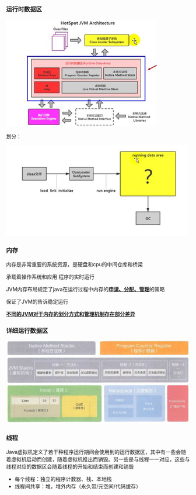 ### 运行时数据区

![](picc/运行时数据区.png)



划分：

![](picc/运行时数据区1.png)



### 内存

内存是非常重要的系统资源，是硬盘和cpu的中间仓库和桥梁

承载着操作系统和应用 程序的实时运行

JVM内存布局规定了java在运行过程中内存的<u>**申请、分配、管理**</u>的策略

保证了JVM的告诉稳定运行

**<u>不同的JVM对于内存的划分方式和管理机制存在部分差异</u>**





### 详细运行数据区

![](picc/详细运行数据区.png)





### 线程

Java虚拟机定义了若干种程序运行期间会使用到的运行数据区，其中有一些会随着虚拟机启动而创建，随着虚拟机推出而销毁。另一些是与线程一一对应，这些与线程对应的数据区会随着线程的开始和结束而创建和销毁

- 每个线程：独立的程序计数器、栈、本地栈
- 线程间共享：堆，堆外内存（永久带/元空间/代码缓存）









